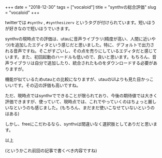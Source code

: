 +++
date = "2018-12-30"
tags = ["vocaloid"]
title = "synthvの総合評価"
slug = "vocaloid"
+++

twitterでは `#synthv` , `#synthesizerv` というタグが付けられています。短いほうが好きなので短いほうでいきます。

synthvの現時点での評価は、utauに音声ライブラリ(精度が高い、人間に近いやつ)を追加したエディタという感じだと思いました。特に、デフォルトで出力される音声ですね。そこがすごいし、その点を売りにしているエディタだと感じています。また、初回起動のハードルも低いので、良いと思います。もちろん、音声ライブラリは自分で追加したり、統合されたものをダウンロードする必要がありますが。

機能が似ているためutauとの比較になりますが、utauのUIよりも見た目かっこいいです。その辺の評価も高いですね。

ただ、現時点ではsynthvでできることが限られており、今後の期待値では大きく評価できますが、使っていて、現時点では、これでやっていくのはちょっと厳しいなというのも感じました。(もちろん、まだまだ使いこなせていないというのはある)

しかし、freeにこだわるなら、synthvは間違いなく選択肢としてありだと思います。

以上

(というかこれ前回の記事で書くべき内容ですね)
